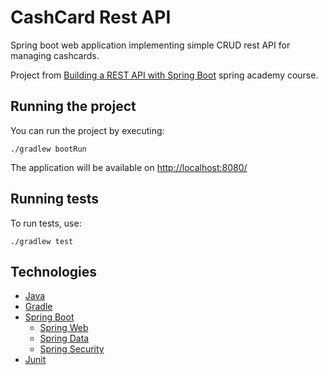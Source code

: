 # CashCard Rest API

Spring boot web application implementing simple CRUD rest API for managing cashcards. 

Project from [Building a REST API with Spring Boot](https://spring.academy/courses/building-a-rest-api-with-spring-boot) spring academy course.

## Running the project

You can run the project by executing:

```
./gradlew bootRun
```

The application will be available on [http://localhost:8080/](http://localhost:8080/)

## Running tests

To run tests, use:

```
./gradlew test
```

## Technologies

- [Java](https://www.java.com/en/)
- [Gradle](https://gradle.org/)
- [Spring Boot](https://spring.io/projects/spring-boot)
  - [Spring Web](https://docs.spring.io/spring-boot/reference/web/index.html)
  - [Spring Data](https://spring.io/projects/spring-data)
  - [Spring Security](https://spring.io/projects/spring-security)
- [Junit](https://junit.org/junit5/)
